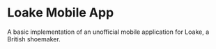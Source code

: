 # Loake Mobile App

A basic implementation of an unofficial mobile application for Loake, a British shoemaker.